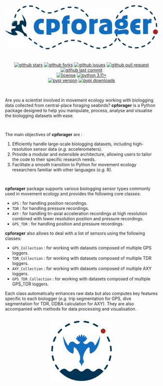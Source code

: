 <h1 align="center">
  <img src="https://github.com/AdrienBrunel/cpforager/raw/master/docs/_static/images/logo_cpforager_text_color.png" alt="cpforager text logo with colors" width="600">
</h1><br>

<div align="center">
  <a href="https://github.com/AdrienBrunel/cpforager/stargazers"><img alt="github stars" src="https://img.shields.io/github/stars/AdrienBrunel/cpforager"></a>
  <a href="https://github.com/AdrienBrunel/cpforager/forks"><img alt="github forks" src="https://img.shields.io/github/forks/AdrienBrunel/cpforager"></a>
  <a href="https://github.com/AdrienBrunel/cpforager/issues"><img alt="github issues" src="https://img.shields.io/github/issues/AdrienBrunel/cpforager"></a>
  <a href="https://github.com/AdrienBrunel/cpforager/pulls"><img alt="github pull request" src="https://img.shields.io/github/issues-pr/AdrienBrunel/cpforager"></a>
  <a href="https://github.com/AdrienBrunel/cpforager/commits/main"><img alt="github last commit" src="https://img.shields.io/github/last-commit/AdrienBrunel/cpforager"></a>
</div>
<div align="center">
  <a href="https://github.com/AdrienBrunel/cpforager/blob/master/LICENSE"><img alt="license" src="https://img.shields.io/badge/license-AGPLv3-blue"></a>
  <a href="https://www.python.org/downloads/"><img alt="python 3.11+" src="https://img.shields.io/badge/Python-3.11+-blue.svg"></a>
</div>
<div align="center">
  <a href="https://badge.fury.io/py/cpforager"><img alt="pypi version" src="https://badge.fury.io/py/cpforager.svg"></a>
  <a href="https://pypi.org/project/cpforager/"><img alt="pypi downloads" src="https://img.shields.io/pypi/dm/cpforager.svg"></a>
</div><br>

<br>

Are you a scientist involved in movement ecology working with biologging data collected from central-place foraging seabirds? **cpforager** is a Python package designed to help you manipulate, process, analyse and visualise the biologging datasets with ease.

<br>

The main objectives of **cpforager** are :  
1. Efficiently handle large-scale biologging datasets, including high-resolution sensor data (*e.g.* accelerometers).
2. Provide a modular and extensible architecture, allowing users to tailor the code to their specific research needs.
3. Facilitate a smooth transition to Python for movement ecology researchers familiar with other languages (*e.g.* R).

<br>

**cpforager** package supports various biologging sensor types commonly used in movement ecology and provides the following core classes:
* `GPS` : for handling position recordings. 
* `TDR` : for handling pressure recordings.
* `AXY` : for handling tri-axial acceleration recordings at high resolution combined with lower resolution position and pressure recordings.
* `GPS_TDR` : for handling position and pressure recordings.

**cpforager** also allows to deal with a list of sensors using the following classes:
* `GPS_Collection` : for working with datasets composed of multiple GPS loggers.
* `TDR_Collection` : for working with datasets composed of multiple TDR loggers.
* `AXY_Collection` : for working with datasets composed of multiple AXY loggers.
* `GPS_TDR_Collection` : for working with datasets composed of multiple GPS_TDR loggers.

Each class automatically enhances raw data but also computes key features specific to each biologger (*e.g.* trip segmentation for GPS, dive segmentation for TDR, ODBA calculation for AXY). They are also accompanied with methods for data processing and visualisation.

<br>

<div align="center">
  <img src="https://github.com/AdrienBrunel/cpforager/raw/master/docs/_static/images/logo_cpforager_color.png" alt="cpforager logo with colors" width="200">
</div>

<br>